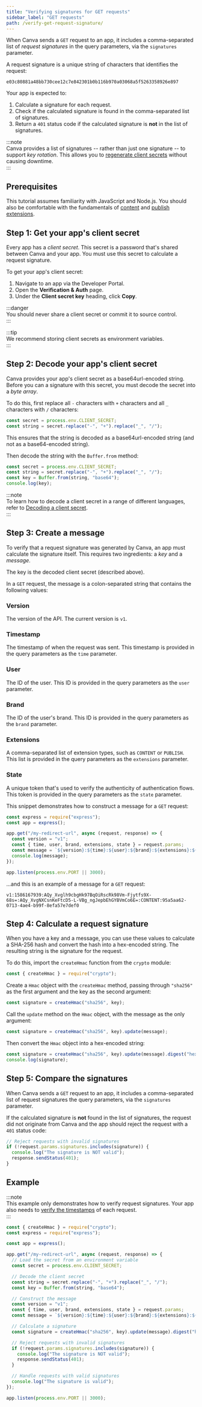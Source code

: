 ```yaml
---
title: "Verifying signatures for GET requests"
sidebar_label: "GET requests"
path: /verify-get-request-signature/
---
```


When Canva sends a `GET` request to an app, it includes a comma-separated list of _request signatures_ in the query parameters, via the `signatures` parameter.

A request signature is a unique string of characters that identifies the request:

    e03c80881a48bb730cee12c7e842301b0b116b970a03068a5f5263358926e897

Your app is expected to:

1.  Calculate a signature for each request.
2.  Check if the calculated signature is found in the comma-separated list of signatures.
3.  Return a `401` status code if the calculated signature is **not** in the list of signatures.

:::note  
 Canva provides a list of signatures -- rather than just one signature -- to support _key rotation_. This allows you to [regenerate client secrets](./verifying-requests/#regenerating-a-client-secret.md) without causing downtime.  
:::

## Prerequisites

This tutorial assumes familiarity with JavaScript and Node.js. You should also be comfortable with the fundamentals of [content](./content-extensions.md) and [publish extensions](./publish-extensions.md).

## Step 1: Get your app's client secret

Every app has a _client secret_. This secret is a password that's shared between Canva and your app. You must use this secret to calculate a request signature.

To get your app's client secret:

1.  Navigate to an app via the Developer Portal.
2.  Open the **Verification & Auth** page.
3.  Under the **Client secret key** heading, click **Copy**.

:::danger  
 You should never share a client secret or commit it to source control.  
:::

:::tip  
 We recommend storing client secrets as environment variables.  
:::

## Step 2: Decode your app's client secret

Canva provides your app's client secret as a base64url-encoded string. Before you can a signature with this secret, you must decode the secret into a _byte array_.

To do this, first replace all `-` characters with `+` characters and all `_` characters with `/` characters:

```javascript
const secret = process.env.CLIENT_SECRET;
const string = secret.replace("-", "+").replace("_", "/");
```

This ensures that the string is decoded as a base64url-encoded string (and not as a base64-encoded string).

Then decode the string with the `Buffer.from` method:

```javascript
const secret = process.env.CLIENT_SECRET;
const string = secret.replace("-", "+").replace("_", "/");
const key = Buffer.from(string, "base64");
console.log(key);
```

:::note  
 To learn how to decode a client secret in a range of different languages, refer to [Decoding a client secret](./decode-client-secret.md).  
:::

## Step 3: Create a message

To verify that a request signature was generated by Canva, an app must calculate the signature itself. This requires two ingredients: a _key_ and a _message_.

The key is the decoded client secret (described above).

In a `GET` request, the message is a colon-separated string that contains the following values:

### Version

The version of the API. The current version is `v1`.

### Timestamp

The timestamp of when the request was sent. This timestamp is provided in the query parameters as the `time` parameter.

### User

The ID of the user. This ID is provided in the query parameters as the `user` parameter.

### Brand

The ID of the user's brand. This ID is provided in the query parameters as the `brand` parameter.

### Extensions

A comma-separated list of extension types, such as `CONTENT` or `PUBLISH`. This list is provided in the query parameters as the `extensions` parameter.

### State

A unique token that's used to verify the authenticity of authentication flows. This token is provided in the query parameters as the `state` parameter.

This snippet demonstrates how to construct a message for a `GET` request:

```javascript
const express = require("express");
const app = express();

app.get("/my-redirect-url", async (request, response) => {
  const version = "v1";
  const { time, user, brand, extensions, state } = request.params;
  const message = `${version}:${time}:${user}:${brand}:${extensions}:${state}`;
  console.log(message);
});

app.listen(process.env.PORT || 3000);
```

...and this is an example of a message for a `GET` request:

    v1:1586167939:AQy_Xvglh9cbgHk97BqOiRscRk98Vm-Fjytfs9X-68s=:AQy_XvgNXCsnKeFtcD5-L-VBg_ngJepbEhGYBVmCo6E=:CONTENT:95a5aa62-0713-4ae4-b99f-8efa57e7def0

## Step 4: Calculate a request signature

When you have a key and a message, you can use these values to calculate a SHA-256 hash and convert the hash into a hex-encoded string. The resulting string is the signature for the request.

To do this, import the `createHmac` function from the `crypto` module:

```javascript
const { createHmac } = require("crypto");
```

Create a `Hmac` object with the `createHmac` method, passing through `"sha256"` as the first argument and the key as the second argument:

```javascript
const signature = createHmac("sha256", key);
```

Call the `update` method on the `Hmac` object, with the message as the only argument:

```javascript
const signature = createHmac("sha256", key).update(message);
```

Then convert the `Hmac` object into a hex-encoded string:

```javascript
const signature = createHmac("sha256", key).update(message).digest("hex");
console.log(signature);
```

## Step 5: Compare the signatures

When Canva sends a `GET` request to an app, it includes a comma-separated list of request signatures the query parameters, via the `signatures` parameter.

If the calculated signature is **not** found in the list of signatures, the request did not originate from Canva and the app should reject the request with a `401` status code:

```javascript
// Reject requests with invalid signatures
if (!request.params.signatures.includes(signature)) {
  console.log("The signature is NOT valid");
  response.sendStatus(401);
}
```

## Example

:::note  
 This example only demonstrates how to verify request signatures. Your app also needs to [verify the timestamps](./verify-timestamp.md) of each request.  
:::

```javascript
const { createHmac } = require("crypto");
const express = require("express");

const app = express();

app.get("/my-redirect-url", async (request, response) => {
  // Load the secret from an environment variable
  const secret = process.env.CLIENT_SECRET;

  // Decode the client secret
  const string = secret.replace("-", "+").replace("_", "/");
  const key = Buffer.from(string, "base64");

  // Construct the message
  const version = "v1";
  const { time, user, brand, extensions, state } = request.params;
  const message = `${version}:${time}:${user}:${brand}:${extensions}:${state}`;

  // Calculate a signature
  const signature = createHmac("sha256", key).update(message).digest("hex");

  // Reject requests with invalid signatures
  if (!request.params.signatures.includes(signature)) {
    console.log("The signature is NOT valid");
    response.sendStatus(401);
  }

  // Handle requests with valid signatures
  console.log("The signature is valid");
});

app.listen(process.env.PORT || 3000);
```
